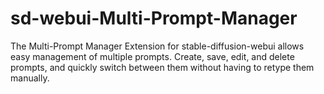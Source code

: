 # sd-webui-Multi-Prompt-Manager
 The Multi-Prompt Manager Extension for stable-diffusion-webui allows easy management of multiple prompts. Create, save, edit, and delete prompts, and quickly switch between them without having to retype them manually.
